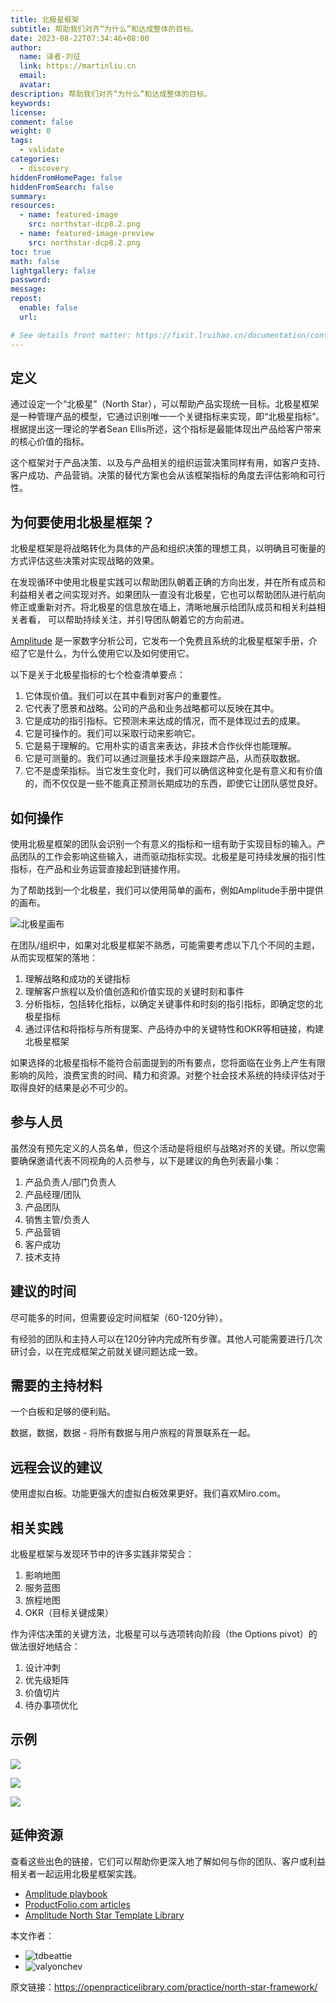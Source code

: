 ```yaml
---
title: 北极星框架
subtitle: 帮助我们对齐“为什么”和达成整体的目标。
date: 2023-08-22T07:34:46+08:00
author:
  name: 译者-刘征
  link: https://martinliu.cn
  email:
  avatar:
description: 帮助我们对齐“为什么”和达成整体的目标。
keywords:
license:
comment: false
weight: 0
tags:
  - validate
categories:
  - discovery
hiddenFromHomePage: false
hiddenFromSearch: false
summary:
resources:
  - name: featured-image
    src: northstar-dcp8.2.png
  - name: featured-image-preview
    src: northstar-dcp8.2.png
toc: true
math: false
lightgallery: false
password:
message:
repost:
  enable: false
  url: 

# See details front matter: https://fixit.lruihao.cn/documentation/content-management/introduction/#front-matter
---
```

<!--more-->

## 定义

通过设定一个“北极星”（North Star），可以帮助产品实现统一目标。北极星框架是一种管理产品的模型，它通过识别唯一一个关键指标来实现，即“北极星指标”。根据提出这一理论的学者Sean Ellis所述，这个指标是最能体现出产品给客户带来的核心价值的指标。

这个框架对于产品决策、以及与产品相关的组织运营决策同样有用，如客户支持、客户成功、产品营销。决策的替代方案也会从该框架指标的角度去评估影响和可行性。

## 为何要使用北极星框架？

北极星框架是将战略转化为具体的产品和组织决策的理想工具，以明确且可衡量的方式评估这些决策对实现战略的效果。

在发现循环中使用北极星实践可以帮助团队朝着正确的方向出发，并在所有成员和利益相关者之间实现对齐。如果团队一直没有北极星，它也可以帮助团队进行航向修正或重新对齐。将北极星的信息放在墙上，清晰地展示给团队成员和相关利益相关者看， 可以帮助持续关注，并引导团队朝着它的方向前进。

[Amplitude](https://amplitude.com/north-star) 是一家数字分析公司，它发布一个免费且系统的北极星框架手册，介绍了它是什么，为什么使用它以及如何使用它。

以下是关于北极星指标的七个检查清单要点：

1. 它体现价值。我们可以在其中看到对客户的重要性。
2. 它代表了愿景和战略。公司的产品和业务战略都可以反映在其中。
3. 它是成功的指引指标。它预测未来达成的情况，而不是体现过去的成果。
4. 它是可操作的。我们可以采取行动来影响它。
5. 它是易于理解的。它用朴实的语言来表达，非技术合作伙伴也能理解。
6. 它是可测量的。我们可以通过测量技术手段来跟踪产品，从而获取数据。
7. 它不是虚荣指标。当它发生变化时，我们可以确信这种变化是有意义和有价值的，而不仅仅是一些不能真正预测长期成功的东西，即使它让团队感觉良好。

## 如何操作

使用北极星框架的团队会识别一个有意义的指标和一组有助于实现目标的输入。产品团队的工作会影响这些输入，进而驱动指标实现。北极星是可持续发展的指引性指标，在产品和业务运营直接起到链接作用。

为了帮助找到一个北极星，我们可以使用简单的画布，例如Amplitude手册中提供的画布。

![北极星画布](north-star-canvas.png)

在团队/组织中，如果对北极星框架不熟悉，可能需要考虑以下几个不同的主题，从而实现框架的落地：

1. 理解战略和成功的关键指标
2. 理解客户旅程以及价值创造和价值实现的关键时刻和事件
3. 分析指标，包括转化指标，以确定关键事件和时刻的指引指标，即确定您的北极星指标
4. 通过评估和将指标与所有提案、产品待办中的关键特性和OKR等相链接，构建北极星框架

如果选择的北极星指标不能符合前面提到的所有要点，您将面临在业务上产生有限影响的风险，浪费宝贵的时间、精力和资源。对整个社会技术系统的持续评估对于取得良好的结果是必不可少的。

## 参与人员

虽然没有预先定义的人员名单，但这个活动是将组织与战略对齐的关键。所以您需要确保邀请代表不同视角的人员参与，以下是建议的角色列表最小集：

1. 产品负责人/部门负责人
2. 产品经理/团队
3. 产品团队
4. 销售主管/负责人
5. 产品营销
6. 客户成功
7. 技术支持

## 建议的时间

尽可能多的时间，但需要设定时间框架（60-120分钟）。

有经验的团队和主持人可以在120分钟内完成所有步骤。其他人可能需要进行几次研讨会，以在完成框架之前就关键问题达成一致。

## 需要的主持材料

一个白板和足够的便利贴。

数据，数据，数据 - 将所有数据与用户旅程的背景联系在一起。

## 远程会议的建议

使用虚拟白板。功能更强大的虚拟白板效果更好。我们喜欢Miro.com。

## 相关实践

北极星框架与发现环节中的许多实践非常契合：

1. 影响地图
2. 服务蓝图
3. 旅程地图
4. OKR（目标关键成果）

作为评估决策的关键方法，北极星可以与选项转向阶段（the Options pivot）的做法很好地结合：

1. 设计冲刺
2. 优先级矩阵
3. 价值切片
4. 待办事项优化


## 示例

![](north-star_worksheet-1-1024x797.jpg)

![](north_star_worksheet_-_spotify_-_shadow-1-1024x798.png)

![](north-star-example-burger-king-amplitude-product-strategy.png)

## 延伸资源

查看这些出色的链接，它们可以帮助你更深入地了解如何与你的团队、客户或利益相关者一起运用北极星框架实践。

* [Amplitude playbook](https://amplitude.com/northstar)
* [ProductFolio.com articles](https://productfolio.com/northstar-framework/)
* [Amplitude North Star Template Library](https://miro.com/app/board/uXjVPf0HwEA=/)

本文作者：

* ![tdbeattie](https://github.com/tdbeattie.png)
* ![valyonchev](https://github.com/valyonchev.png)


原文链接：<https://openpracticelibrary.com/practice/north-star-framework/>
